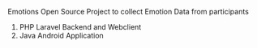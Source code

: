 Emotions 
Open Source Project to collect Emotion Data from participants

1) PHP Laravel Backend and Webclient
2) Java Android Application
